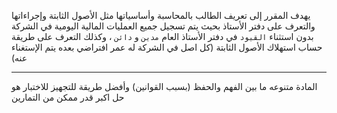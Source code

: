 يهدف المقرر إلى تعريف الطالب بالمحاسبة وأساسياتها مثل الأصول الثابتة وإجراءاتها والتعرف على دفتر الأستاذ بحيث يتم تسجيل
جميع العمليات المالية اليومية في الشركة بدون استثناء `القيود` في دفتر الأستاذ العام `مدين` و `دائن` ، وكذلك التعرف على
طريقة حساب استهلاك الأصول الثابتة (كل اصل في الشركة له عمر افتراضي بعده يتم الإستغناء عنه)

---

المادة متنوعه ما بين الفهم والحفظ (بسبب القوانين) وأفضل طريقة للتجهيز للاختبار هو حل اكبر قدر ممكن من التمارين
